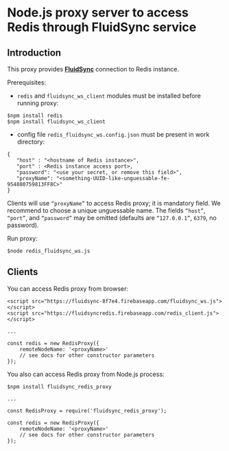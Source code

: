 # Node.js proxy server to access Redis through FluidSync service

## Introduction

This proxy provides [**FluidSync**](https://github.com/nowido/FluidsyncHerokuWS) connection to Redis instance.

Prerequisites: 

- `redis` and `fluidsync_ws_client` modules must be installed before running proxy:

```
$npm install redis
$npm install fluidsync_ws_client
```

- config file `redis_fluidsync_ws.config.json` must be present in work directory:

```
{
   "host" : "<hostname of Redis instance>",
   "port" : <Redis instance access port>,
   "password": "<use your secret, or remove this field>",
   "proxyName": "<something-UUID-like-unguessable-fe-954880759813FF8C>"
}
```

Clients will use `“proxyName”` to access Redis proxy; it is mandatory field. We recommend to choose a unique unguessable name. The fields `“host”`, `“port”`, and `“password”` may be omitted (defaults are `“127.0.0.1”`, `6379`, no password).

Run proxy:

```
$node redis_fluidsync_ws.js
```

## Clients

You can access Redis proxy from browser:

```
<script src="https://fluidsync-8f7e4.firebaseapp.com/fluidsync_ws.js"></script>
<script src="https://fluidsyncredis.firebaseapp.com/redis_client.js"></script>

...

const redis = new RedisProxy({
    remoteNodeName: '<proxyName>'
    // see docs for other constructor parameters
});
```

You also can access Redis proxy from Node.js process:

```
$npm install fluidsync_redis_proxy

...

const RedisProxy = require('fluidsync_redis_proxy');

const redis = new RedisProxy({
    remoteNodeName: '<proxyName>'    
    // see docs for other constructor parameters
});
```

